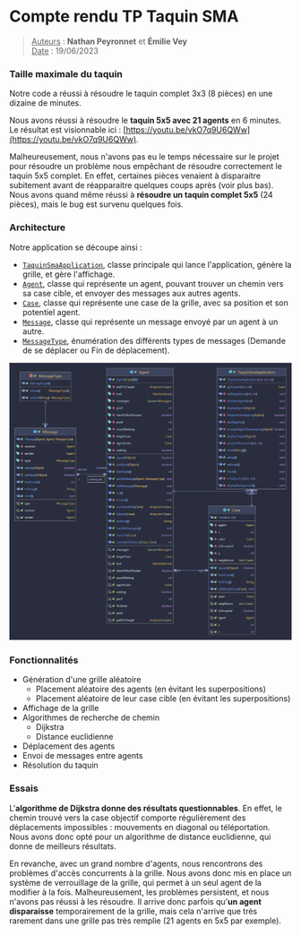# Compte rendu TP Taquin SMA

> <u>Auteurs</u> : **Nathan Peyronnet** et **Émilie Vey**  
> <u>Date</u> : 19/06/2023

### Taille maximale du taquin

Notre code a réussi à résoudre le taquin complet 3x3 (8 pièces) en une dizaine de minutes.

Nous avons réussi à résoudre le **taquin 5x5 avec 21 agents** en 6 minutes. Le résultat est visionnable ici : [https://youtu.be/vkO7q9U6QWw](https://youtu.be/vkO7q9U6QWw).

Malheureusement, nous n'avons pas eu le temps nécessaire sur le projet pour résoudre un problème nous empêchant de résoudre correctement le taquin 5x5 complet. En effet, certaines pièces venaient à disparaitre subitement avant de réapparaitre quelques coups après (voir plus bas). Nous avons quand même réussi à **résoudre un taquin complet 5x5** (24 pièces), mais le bug est survenu quelques fois.

### Architecture

Notre application se découpe ainsi :

- [`TaquinSmaApplication`](src/main/java/com/polypote/taquinsma/TaquinSmaApplication.java), classe principale qui lance l'application, génère la grille, et gère l'affichage.
- [`Agent`](src/main/java/com/polypote/taquinsma/game/Agent.java), classe qui représente un agent, pouvant trouver un chemin vers sa case cible, et envoyer des messages aux autres agents.
- [`Case`](src/main/java/com/polypote/taquinsma/game/Case.java), classe qui représente une case de la grille, avec sa position et son potentiel agent.
- [`Message`](src/main/java/com/polypote/taquinsma/game/Message.java), classe qui représente un message envoyé par un agent à un autre.
- [`MessageType`](src/main/java/com/polypote/taquinsma/game/MessageType.java), énumération des différents types de messages (Demande de se déplacer ou Fin de déplacement).

![Diagramme de classes](<src/main/resources/class Diagram.png>)

### Fonctionnalités

- Génération d'une grille aléatoire
  - Placement aléatoire des agents (en évitant les superpositions)
  - Placement aléatoire de leur case cible (en évitant les superpositions)
- Affichage de la grille
- Algorithmes de recherche de chemin
  - Dijkstra
  - Distance euclidienne
- Déplacement des agents
- Envoi de messages entre agents
- Résolution du taquin

### Essais

L'**algorithme de Dijkstra donne des résultats questionnables**. En effet, le chemin trouvé vers la case objectif comporte régulièrement des déplacements impossibles : mouvements en diagonal ou téléportation.
Nous avons donc opté pour un algorithme de distance euclidienne, qui donne de meilleurs résultats.

En revanche, avec un grand nombre d'agents, nous rencontrons des problèmes d'accès concurrents à la grille. Nous avons donc mis en place un système de verrouillage de la grille, qui permet à un seul agent de la modifier à la fois. Malheureusement, les problèmes persistent, et nous n'avons pas réussi à les résoudre. Il arrive donc parfois qu'**un agent disparaisse** temporairement de la grille, mais cela n'arrive que très rarement dans une grille pas très remplie (21 agents en 5x5 par exemple).